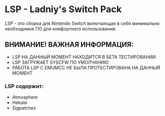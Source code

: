 # LSP - Ladniy's Switch Pack

LSP - это сборка для Nintendo Switch включающая в себя минимально необходимое ПО для комфортного использования.

## **ВНИМАНИЕ! ВАЖНАЯ ИНФОРМАЦИЯ:**

- LSP НА ДАННЫЙ МОМЕНТ НАХОДИТСЯ В БЕТА ТЕСТИРОВАНИИ
- LSP ЗАГРУЖАЕТ SYSCFW ПО УМОЛЧАНИЮ
- РАБОТА LSP С EMUMCC НЕ БЫЛА ПРОТЕСТИРОВАНА НА ДАННЫЙ МОМЕНТ

### LSP содержит:

- Atmosphere
- Hekate
- Sigpatches
